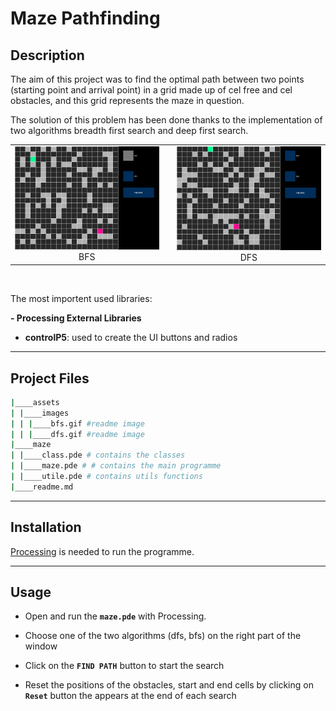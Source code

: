 # Maze Pathfinding

## Description

The aim of this project was to find the optimal path between two points (starting point and arrival point) in a grid made up of cel free and cel obstacles, and this grid represents the maze in question.

The solution of this problem has been done thanks to the implementation of two algorithms breadth first search and deep first search.

<table align="center">
    <tr>
        <td>
            <img src="./assets/images/bfs.gif" alt="Drawing" style="width: 900px;"/> 
            <figcaption align="center">
                BFS
            <figcaption>
        </td>
        <td> </td>
        <td> 
            <img src="./assets/images/dfs.gif" alt="Drawing" style="width: 900px;"/> 
            <figcaption align="center" >
                DFS
            <figcaption>
        </td>
    </tr>
</table>
<br>

The most importent used libraries:

**- Processing External Libraries**
-  **controlP5**: used to create the UI buttons and radios

****

## Project Files

```bash
|____assets
| |____images
| | |____bfs.gif #readme image
| | |____dfs.gif #readme image
|____maze
| |____class.pde # contains the classes
| |____maze.pde # # contains the main programme
| |____utile.pde # contains utils functions
|____readme.md
```

****

## Installation

<a href="https://processing.org/download">Processing</a> is needed to run the programme.


****

## Usage

- Open and run the **`maze.pde`** with Processing.

- Choose one of the two algorithms (dfs, bfs) on the right part of the window

- Click on the **`FIND PATH`** button to start the search

- Reset the positions of the obstacles, start and end cells by clicking on **`Reset`** button the appears at the end of each search
